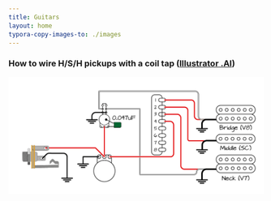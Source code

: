 ```yaml
---
title: Guitars
layout: home
typora-copy-images-to: ./images
---
```


### How to wire H/S/H pickups with a coil tap ([Illustrator .AI](images/ibanez-wiring-diagram.ai))

![ibanez-wiring-diagram](images/ibanez-wiring-diagram.png)

